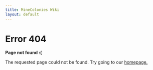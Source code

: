 ```yaml
---
title: MineColonies Wiki
layout: default
---
```

<style type="text/css" media="screen">
  .container {
    text-align: center;
  }
</style>

# Error 404

**Page not found :(**

The requested page could not be found. Try going to our [homepage.](../../Minecolonieswiki)
